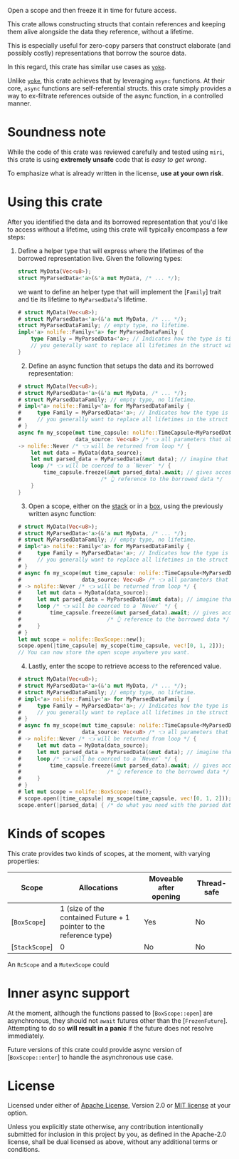 Open a scope and then freeze it in time for future access.

This crate allows constructing structs that contain references and keeping them alive alongside the data they reference,
without a lifetime.

This is especially useful for zero-copy parsers that construct elaborate (and possibly costly) representations that borrow
the source data.

In this regard, this crate has similar use cases as [`yoke`].

Unlike [`yoke`], this crate achieves that by leveraging `async` functions. At their core, `async` functions are self-referential structs. this crate simply provides a way to ex-filtrate references outside of the async function, in a controlled manner.


# Soundness note

While the code of this crate was reviewed carefully and tested using `miri`, this crate is using **extremely unsafe** code that is *easy to get wrong*.

To emphasize what is already written in the license, **use at your own risk**.

# Using this crate

After you identified the data and its borrowed representation that you'd like to access without a lifetime, using this crate will typically encompass a few steps:

1. Define a helper type that will express where the lifetimes of the borrowed representation live.
   Given the following types:

    ```rust
    struct MyData(Vec<u8>);
    struct MyParsedData<'a>(&'a mut MyData, /* ... */);
    ```

   we want to define an helper type that will implement the [`Family`] trait and tie its lifetime to `MyParsedData`'s lifetime.

    ```rust
    # struct MyData(Vec<u8>);
    # struct MyParsedData<'a>(&'a mut MyData, /* ... */);
    struct MyParsedDataFamily; // empty type, no lifetime.
    impl<'a> nolife::Family<'a> for MyParsedDataFamily {
        type Family = MyParsedData<'a>; // Indicates how the type is tied to the trait's lifetime.
        // you generally want to replace all lifetimes in the struct with the one of the trait.
    }
    ```

    2. Define an async function that setups the data and its borrowed representation:

     ```rust
     # struct MyData(Vec<u8>);
     # struct MyParsedData<'a>(&'a mut MyData, /* ... */);
     # struct MyParsedDataFamily; // empty type, no lifetime.
     # impl<'a> nolife::Family<'a> for MyParsedDataFamily {
     #     type Family = MyParsedData<'a>; // Indicates how the type is tied to the trait's lifetime.
     #     // you generally want to replace all lifetimes in the struct with the one of the trait.
     # }
     async fn my_scope(mut time_capsule: nolife::TimeCapsule<MyParsedDataFamily /* 👈 use the helper type we declared */>,
                       data_source: Vec<u8> /* 👈 all parameters that allow to build a `MyData` */)
     -> nolife::Never /* 👈 will be returned from loop */ {
         let mut data = MyData(data_source);
         let mut parsed_data = MyParsedData(&mut data); // imagine that this step is costly...
         loop /* 👈 will be coerced to a `Never` */ {
             time_capsule.freeze(&mut parsed_data).await; // gives access to the parsed data to the outside.
                               /* 👆 reference to the borrowed data */
         }
     }
     ```

     3. Open a scope, either on the [stack](`StackScope`) or in a [box](`BoxScope`),
     using the previously written async function:

     ```rust
     # struct MyData(Vec<u8>);
     # struct MyParsedData<'a>(&'a mut MyData, /* ... */);
     # struct MyParsedDataFamily; // empty type, no lifetime.
     # impl<'a> nolife::Family<'a> for MyParsedDataFamily {
     #     type Family = MyParsedData<'a>; // Indicates how the type is tied to the trait's lifetime.
     #     // you generally want to replace all lifetimes in the struct with the one of the trait.
     # }
     # async fn my_scope(mut time_capsule: nolife::TimeCapsule<MyParsedDataFamily /* 👈 use the helper type we declared */>,
     #                   data_source: Vec<u8> /* 👈 all parameters that allow to build a `MyData` */)
     # -> nolife::Never /* 👈 will be returned from loop */ {
     #     let mut data = MyData(data_source);
     #     let mut parsed_data = MyParsedData(&mut data); // imagine that this step is costly...
     #     loop /* 👈 will be coerced to a `Never` */ {
     #         time_capsule.freeze(&mut parsed_data).await; // gives access to the parsed data to the outside.
     #                           /* 👆 reference to the borrowed data */
     #     }
     # }
     let mut scope = nolife::BoxScope::new();
     scope.open(|time_capsule| my_scope(time_capsule, vec![0, 1, 2]));
     // You can now store the open scope anywhere you want.
     ```

     4. Lastly, enter the scope to retrieve access to the referenced value.
     ```rust
     # struct MyData(Vec<u8>);
     # struct MyParsedData<'a>(&'a mut MyData, /* ... */);
     # struct MyParsedDataFamily; // empty type, no lifetime.
     # impl<'a> nolife::Family<'a> for MyParsedDataFamily {
     #     type Family = MyParsedData<'a>; // Indicates how the type is tied to the trait's lifetime.
     #     // you generally want to replace all lifetimes in the struct with the one of the trait.
     # }
     # async fn my_scope(mut time_capsule: nolife::TimeCapsule<MyParsedDataFamily /* 👈 use the helper type we declared */>,
     #                   data_source: Vec<u8> /* 👈 all parameters that allow to build a `MyData` */)
     # -> nolife::Never /* 👈 will be returned from loop */ {
     #     let mut data = MyData(data_source);
     #     let mut parsed_data = MyParsedData(&mut data); // imagine that this step is costly...
     #     loop /* 👈 will be coerced to a `Never` */ {
     #         time_capsule.freeze(&mut parsed_data).await; // gives access to the parsed data to the outside.
     #                           /* 👆 reference to the borrowed data */
     #     }
     # }
     # let mut scope = nolife::BoxScope::new();
     # scope.open(|time_capsule| my_scope(time_capsule, vec![0, 1, 2]));
     scope.enter(|parsed_data| { /* do what you need with the parsed data */ });
     ```

# Kinds of scopes

This crate provides two kinds of scopes, at the moment, with varying properties:

|Scope|Allocations|Moveable after opening|Thread-safe|
|-----|-----------|----------------------|-----------|
|[`BoxScope`]|1 (size of the contained Future + 1 pointer to the reference type)|Yes|No|
|[`StackScope`]|0|No|No|

An `RcScope` and a `MutexScope` could

# Inner async support

At the moment, although the functions passed to [`BoxScope::open`] are asynchronous, they should not `await` futures other than the [`FrozenFuture`]. Attempting to do so **will result in a panic** if the future does not resolve immediately.

Future versions of this crate could provide async version of [`BoxScope::enter`] to handle the asynchronous use case.

# License

Licensed under either of [Apache License](./LICENSE-APACHE), Version 2.0 or [MIT license](./LICENSE-MIT) at your option.

Unless you explicitly state otherwise, any contribution intentionally submitted for inclusion in this project by you, as defined in the Apache-2.0 license, shall be dual licensed as above, without any additional terms or conditions.

[`yoke`]: https://crates.io/crates/yoke